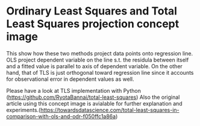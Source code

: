 # Ordinary Least Squares and Total Least Squares projection concept image
This show how these two methods project data points onto regression line.
OLS project dependent variable on the line s.t. the residula between itself and a fitted value is parallel to axis of dependent variable. On the other hand, that of TLS is just orthogonal toward regression line since it accounts for observational error in dependent values as well.

Please have a look at TLS implementation with Python (https://github.com/RyotaBannai/total-least-squares)
Also the original article using this concept image is avialable for further explanation and experiments.(https://towardsdatascience.com/total-least-squares-in-comparison-with-ols-and-odr-f050ffc1a86a) 